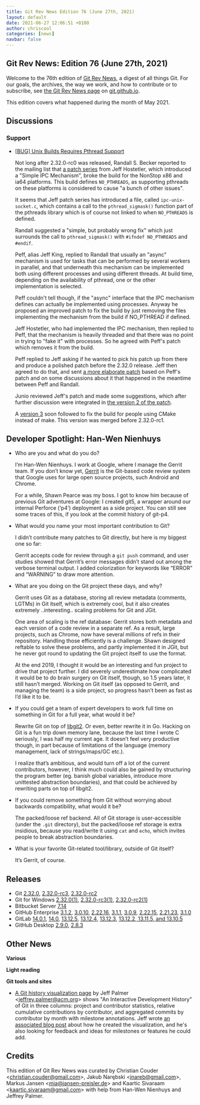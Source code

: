```yaml
---
title: Git Rev News Edition 76 (June 27th, 2021)
layout: default
date: 2021-06-27 12:06:51 +0100
author: chriscool
categories: [news]
navbar: false
---
```


## Git Rev News: Edition 76 (June 27th, 2021)

Welcome to the 76th edition of [Git Rev News](https://git.github.io/rev_news/rev_news/),
a digest of all things Git. For our goals, the archives, the way we work, and how to contribute or to
subscribe, see [the Git Rev News page](https://git.github.io/rev_news/rev_news/) on [git.github.io](http://git.github.io).

This edition covers what happened during the month of May 2021.

## Discussions

<!---
### General
-->

<!---
### Reviews
-->


### Support

* [[BUG] Unix Builds Requires Pthread Support](https://lore.kernel.org/git/009d01d74b44$9efe8a60$dcfb9f20$@nexbridge.com/)

  Not long after 2.32.0-rc0 was released, Randall S. Becker reported
  to the mailing list that
  [a patch series](https://lore.kernel.org/git/pull.766.v4.git.1613598529.gitgitgadget@gmail.com/)
  from Jeff Hostetler, which introduced a "Simple IPC Mechanism",
  broke the build for the NonStop x86 and ia64 platforms. This build
  defines `NO_PTHREADS`, as supporting pthreads on these platforms is
  considered to cause "a bunch of other issues".

  It seems that Jeff patch series has introduced a file, called
  `ipc-unix-socket.c`, which contains a call to the
  `pthread_sigmask()` function part of the pthreads library which is
  of course not linked to when `NO_PTHREADS` is defined.

  Randall suggested a "simple, but probably wrong fix" which just
  surrounds the call to `pthread_sigmask()` with `#ifndef NO_PTHREADS`
  and `#endif`.

  Peff, alias Jeff King, replied to Randall that usually an "async"
  mechanism is used for tasks that can be performed by several workers
  in parallel, and that underneath this mechanism can be implemented
  both using different processes and using different threads. At build
  time, depending on the availability of pthread, one or the other
  implementation is selected.

  Peff couldn't tell though, if the "async" interface that the IPC
  mechanism defines can actually be implemented using
  processes. Anyway he proposed an improved patch to fix the build by
  just removing the files implementing the mechanism from the build if
  NO_PTHREAD if defined.

  Jeff Hostetler, who had implemented the IPC mechanism, then replied
  to Peff, that the mechanism is heavily threaded and that there was
  no point in trying to "fake it" with processes. So he agreed with
  Peff's patch which removes it from the build.

  Peff replied to Jeff asking if he wanted to pick his patch up from
  there and produce a polished patch before the 2.32.0 release. Jeff
  then agreed to do that, and sent
  [a more elaborate patch](https://lore.kernel.org/git/pull.955.git.1621352192238.gitgitgadget@gmail.com/)
  based on Peff's patch and on some discussions about it that happened
  in the meantime between Peff and Randall.

  Junio reviewed Jeff's patch and made some suggestions, which after
  further discussion were integrated in
  [the version 2 of the patch](https://lore.kernel.org/git/pull.955.v2.git.1621520547726.gitgitgadget@gmail.com/).

  A [version 3](https://lore.kernel.org/git/pull.955.v3.git.1621535291406.gitgitgadget@gmail.com/)
  soon followed to fix the build for people using CMake instead of make.
  This version was merged before 2.32.0-rc1.


## Developer Spotlight: Han-Wen Nienhuys

* Who are you and what do you do?

  I’m Han-Wen Nienhuys. I work at Google, where I manage the Gerrit
  team. If you don’t know yet, [Gerrit](https://www.gerritcodereview.com/)
  is the Git-based code review system that Google uses for large open
  source projects, such Android and Chrome.

  For a while, Shawn Pearce was my boss. I got to know him because of
  previous Git adventures at Google: I created git5, a wrapper around
  our internal Perforce (‘p4’) deployment as a side project. You can
  still see some traces of this, if you look at the commit history of
  git-p4.

* What would you name your most important contribution to Git?

  I didn’t contribute many patches to Git directly, but here is my
  biggest one so far:

  Gerrit accepts code for review through a `git push` command, and user
  studies showed that Gerrit’s error messages didn’t stand out among
  the verbose terminal output. I added colorization for keywords like
  “ERROR” and “WARNING” to draw more attention.

* What are you doing on the Git project these days, and why?

  Gerrit uses Git as a database, storing all review metadata
  (comments, LGTMs) in Git itself, which is extremely cool, but it
  also creates extremely ..interesting.. scaling problems for Git and
  JGit.

  One area of scaling is the ref database: Gerrit stores both metadata
  and each version of a code review in a separate ref. As a result,
  large projects, such as Chrome, now have several millions of refs in
  their repository. Handling those efficiently is a challenge. Shawn
  designed reftable to solve these problems, and partly implemented it
  in JGit, but he never got round to updating the Git project itself
  to use the format.

  At the end 2019, I thought it would be an interesting and fun
  project to drive that project further. I did severely underestimate
  how complicated it would be to do brain surgery on Git itself,
  though, so 1.5 years later, it still hasn’t merged. Working on Git
  itself (as opposed to Gerrit, and managing the team) is a side
  project, so progress hasn’t been as fast as I’d like it to be.

* If you could get a team of expert developers to work full time on
  something in Git for a full year, what would it be?

  Rewrite Git on top of [libgit2](https://libgit2.org/). Or even,
  better rewrite it in Go. Hacking on Git is a fun trip down memory
  lane, because the last time I wrote C seriously, I was half my
  current age. It doesn’t feel very productive though, in part because
  of limitations of the language (memory management, lack of
  strings/maps/GC etc.).

  I realize that’s ambitious, and would turn off a lot of the current
  contributors, however, I think much could also be gained by
  structuring the program better (eg. banish global variables,
  introduce more unittested abstraction boundaries), and that could be
  achieved by rewriting parts on top of libgit2.

* If you could remove something from Git without worrying about
  backwards compatibility, what would it be?

  The packed/loose ref backend. All of Git storage is user-accessible
  (under the `.git` directory), but the packed/loose ref storage is
  extra insidious, because you read/write it using `cat` and `echo`,
  which invites people to break abstraction boundaries.

* What is your favorite Git-related tool/library, outside of Git
  itself?

  It’s Gerrit, of course.

## Releases

+ Git [2.32.0](https://public-inbox.org/git/xmqqa6o3xj2e.fsf@gitster.g/),
[2.32.0-rc3](https://public-inbox.org/git/xmqq4kegr7o3.fsf@gitster.g/),
[2.32.0-rc2](https://public-inbox.org/git/xmqq4ken75cv.fsf@gitster.g/)
+ Git for Windows [2.32.0(1)](https://github.com/git-for-windows/git/releases/tag/v2.32.0.windows.1),
[2.32.0-rc3(1)](https://github.com/git-for-windows/git/releases/tag/v2.32.0-rc3.windows.1),
[2.32.0-rc2(1)](https://github.com/git-for-windows/git/releases/tag/v2.32.0-rc2.windows.1)
+ Bitbucket Server [7.14](https://confluence.atlassian.com/bitbucketserver/bitbucket-server-release-notes-872139866.html)
+ GitHub Enterprise [3.1.2](https://help.github.com/enterprise-server@3.1/admin/release-notes#3.1.2),
[3.0.10](https://help.github.com/enterprise-server@3.0/admin/release-notes#3.0.10),
[2.22.16](https://help.github.com/enterprise-server@2.22/admin/release-notes#2.22.16),
[3.1.1](https://help.github.com/enterprise-server@3.1/admin/release-notes#3.1.1),
[3.0.9](https://help.github.com/enterprise-server@3.0/admin/release-notes#3.0.9),
[2.22.15](https://help.github.com/enterprise-server@2.22/admin/release-notes#2.22.15),
[2.21.23](https://help.github.com/enterprise-server@2.21/admin/release-notes#2.21.23),
[3.1.0](https://help.github.com/enterprise-server@3.1/admin/release-notes#3.1.0)
+ GitLab [14.0.1](https://about.gitlab.com/releases/2021/06/24/gitlab-14-0-1-released/),
[14.0](https://about.gitlab.com/releases/2021/06/22/gitlab-14-0-released/),
[13.12.5](https://about.gitlab.com/releases/2021/06/21/gitlab-13-12-5-released/),
[13.12.4](https://about.gitlab.com/releases/2021/06/14/gitlab-13-12-4-released/),
[13.12.3](https://about.gitlab.com/releases/2021/06/07/gitlab-13-12-3-released/),
[13.12.2, 13.11.5, and 13.10.5](https://about.gitlab.com/releases/2021/06/01/security-release-gitlab-13-12-2-released/)
+ GitHub Desktop [2.9.0](https://desktop.github.com/release-notes/),
[2.8.3](https://desktop.github.com/release-notes/)

## Other News

__Various__


__Light reading__


__Git tools and sites__
* [A Git history visualization page](https://git-history.jpalmer.dev/)
by Jeff Palmer &lt;<jeffrey.palmer@acm.org>&gt; shows "An Interactive Development History" of Git in
three columns: project and contributor statistics, relative cumulative 
contributions by contributor, and aggregated commits by 
contributor by month with milestone annotations. Jeff wrote 
[an associated blog post](https://jpalmer.dev/2021/05/interactive-git-history/) about how
he created the visualization, and he's also looking for
feedback and ideas for milestones or features he could add.


## Credits

This edition of Git Rev News was curated by
Christian Couder &lt;<christian.couder@gmail.com>&gt;,
Jakub Narębski &lt;<jnareb@gmail.com>&gt;,
Markus Jansen &lt;<mja@jansen-preisler.de>&gt; and
Kaartic Sivaraam &lt;<kaartic.sivaraam@gmail.com>&gt;
with help from Han-Wen Nienhuys and Jeffrey Palmer.
